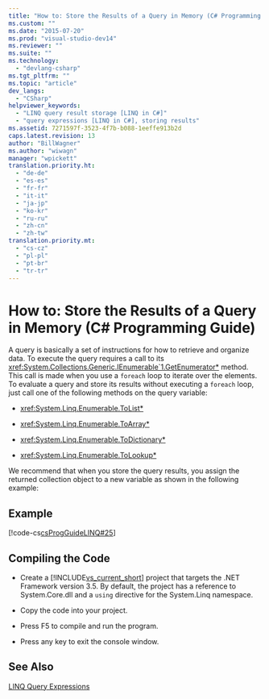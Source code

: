 ```yaml
---
title: "How to: Store the Results of a Query in Memory (C# Programming Guide) | Microsoft Docs"
ms.custom: ""
ms.date: "2015-07-20"
ms.prod: "visual-studio-dev14"
ms.reviewer: ""
ms.suite: ""
ms.technology: 
  - "devlang-csharp"
ms.tgt_pltfrm: ""
ms.topic: "article"
dev_langs: 
  - "CSharp"
helpviewer_keywords: 
  - "LINQ query result storage [LINQ in C#]"
  - "query expressions [LINQ in C#], storing results"
ms.assetid: 7271597f-3523-4f7b-b088-1eeffe913b2d
caps.latest.revision: 13
author: "BillWagner"
ms.author: "wiwagn"
manager: "wpickett"
translation.priority.ht: 
  - "de-de"
  - "es-es"
  - "fr-fr"
  - "it-it"
  - "ja-jp"
  - "ko-kr"
  - "ru-ru"
  - "zh-cn"
  - "zh-tw"
translation.priority.mt: 
  - "cs-cz"
  - "pl-pl"
  - "pt-br"
  - "tr-tr"
---
```

# How to: Store the Results of a Query in Memory (C# Programming Guide)
A query is basically a set of instructions for how to retrieve and organize data. To execute the query requires a call to its <xref:System.Collections.Generic.IEnumerable`1.GetEnumerator*> method. This call is made when you use a `foreach` loop to iterate over the elements. To evaluate a query and store its results without executing a `foreach` loop, just call one of the following methods on the query variable:  
  
-   <xref:System.Linq.Enumerable.ToList*>  
  
-   <xref:System.Linq.Enumerable.ToArray*>  
  
-   <xref:System.Linq.Enumerable.ToDictionary*>  
  
-   <xref:System.Linq.Enumerable.ToLookup*>  
  
 We recommend that when you store the query results, you assign the returned collection object to a new variable as shown in the following example:  
  
## Example  
 [!code-cs[csProgGuideLINQ#25](../../../csharp/programming-guide/arrays/codesnippet/CSharp/how-to-store-the-results-of-a-query-in-memory_1.cs)]  
  
## Compiling the Code  
  
-   Create a [!INCLUDE[vs_current_short](../../../csharp/programming-guide/classes-and-structs/includes/vs_current_short_md.md)] project that targets the .NET Framework version 3.5. By default, the project has a reference to System.Core.dll and a `using` directive for the System.Linq namespace.  
  
-   Copy the code into your project.  
  
-   Press F5 to compile and run the program.  
  
-   Press any key to exit the console window.  
  
## See Also  
 [LINQ Query Expressions](../../../csharp/programming-guide/linq-query-expressions/index.md)